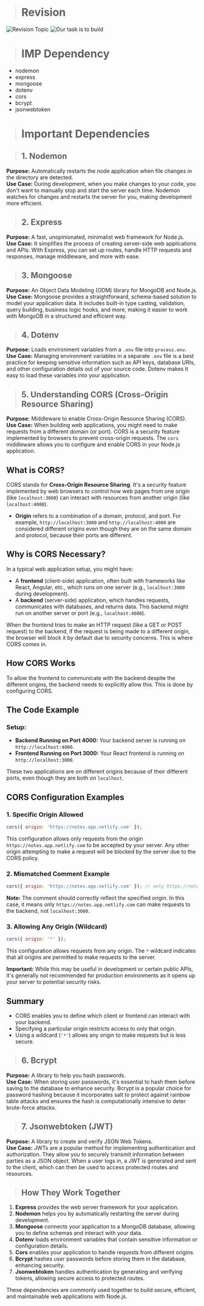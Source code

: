 ># Revision
![Revision Topic](./Image/image1.png)
![Our task is to build](./Image/image2.png)

># IMP Dependency
- nodemon
- express
- mongoose
- dotenv
- cors
- bcrypt
- jsonwebtoken

># Important Dependencies

>## 1. Nodemon
**Purpose:** Automatically restarts the node application when file changes in the directory are detected.  
**Use Case:** During development, when you make changes to your code, you don't want to manually stop and start the server each time. Nodemon watches for changes and restarts the server for you, making development more efficient.

>## 2. Express
**Purpose:** A fast, unopinionated, minimalist web framework for Node.js.  
**Use Case:** It simplifies the process of creating server-side web applications and APIs. With Express, you can set up routes, handle HTTP requests and responses, manage middleware, and more with ease.

>## 3. Mongoose
**Purpose:** An Object Data Modeling (ODM) library for MongoDB and Node.js.  
**Use Case:** Mongoose provides a straightforward, schema-based solution to model your application data. It includes built-in type casting, validation, query building, business logic hooks, and more, making it easier to work with MongoDB in a structured and efficient way.

>## 4. Dotenv
**Purpose:** Loads environment variables from a `.env` file into `process.env`.  
**Use Case:** Managing environment variables in a separate `.env` file is a best practice for keeping sensitive information such as API keys, database URIs, and other configuration details out of your source code. Dotenv makes it easy to load these variables into your application.

>## 5. Understanding CORS (Cross-Origin Resource Sharing)
**Purpose:** Middleware to enable Cross-Origin Resource Sharing (CORS).  
**Use Case:** When building web applications, you might need to make requests from a different domain (or port). CORS is a security feature implemented by browsers to prevent cross-origin requests. The `cors` middleware allows you to configure and enable CORS in your Node.js application.


## What is CORS?

CORS stands for **Cross-Origin Resource Sharing**. It's a security feature implemented by web browsers to control how web pages from one origin (like `localhost:3000`) can interact with resources from another origin (like `localhost:4000`).

- **Origin** refers to a combination of a domain, protocol, and port. For example, `http://localhost:3000` and `http://localhost:4000` are considered different origins even though they are on the same domain and protocol, because their ports are different.

## Why is CORS Necessary?

In a typical web application setup, you might have:
- A **frontend** (client-side) application, often built with frameworks like React, Angular, etc., which runs on one server (e.g., `localhost:3000` during development).
- A **backend** (server-side) application, which handles requests, communicates with databases, and returns data. This backend might run on another server or port (e.g., `localhost:4000`).

When the frontend tries to make an HTTP request (like a GET or POST request) to the backend, if the request is being made to a different origin, the browser will block it by default due to security concerns. This is where CORS comes in.

## How CORS Works

To allow the frontend to communicate with the backend despite the different origins, the backend needs to explicitly allow this. This is done by configuring CORS.

## The Code Example

### Setup:
- **Backend Running on Port 4000:** Your backend server is running on `http://localhost:4000`.
- **Frontend Running on Port 3000:** Your React frontend is running on `http://localhost:3000`.

These two applications are on different origins because of their different ports, even though they are both on `localhost`.

## CORS Configuration Examples

### 1. Specific Origin Allowed

```javascript
cors({ origin: 'https://notes.app.netlify.com' });
```

This configuration allows only requests from the origin `https://notes.app.netlify.com` to be accepted by your server. Any other origin attempting to make a request will be blocked by the server due to the CORS policy.

### 2. Mismatched Comment Example

```javascript
cors({ origin: 'https://notes.app.netlify.com' }); // only https://notes.app.netlify.com can request
```

**Note:** The comment should correctly reflect the specified origin. In this case, it means only `https://notes.app.netlify.com` can make requests to the backend, not `localhost:3000`.

### 3. Allowing Any Origin (Wildcard)

```javascript
cors({ origin: '*' });
```

This configuration allows requests from any origin. The `*` wildcard indicates that all origins are permitted to make requests to the server. 

**Important:** While this may be useful in development or certain public APIs, it's generally not recommended for production environments as it opens up your server to potential security risks.

## Summary

- CORS enables you to define which client or frontend can interact with your backend.
- Specifying a particular origin restricts access to only that origin.
- Using a wildcard (`'*'`) allows any origin to make requests but is less secure.


>## 6. Bcrypt
**Purpose:** A library to help you hash passwords.  
**Use Case:** When storing user passwords, it's essential to hash them before saving to the database to enhance security. Bcrypt is a popular choice for password hashing because it incorporates salt to protect against rainbow table attacks and ensures the hash is computationally intensive to deter brute-force attacks.

>## 7. Jsonwebtoken (JWT)
**Purpose:** A library to create and verify JSON Web Tokens.  
**Use Case:** JWTs are a popular method for implementing authentication and authorization. They allow you to securely transmit information between parties as a JSON object. When a user logs in, a JWT is generated and sent to the client, which can then be used to access protected routes and resources.

>## How They Work Together

1. **Express** provides the web server framework for your application.
2. **Nodemon** helps you by automatically restarting the server during development.
3. **Mongoose** connects your application to a MongoDB database, allowing you to define schemas and interact with your data.
4. **Dotenv** loads environment variables that contain sensitive information or configuration details.
5. **Cors** enables your application to handle requests from different origins.
6. **Bcrypt** hashes user passwords before storing them in the database, enhancing security.
7. **Jsonwebtoken** handles authentication by generating and verifying tokens, allowing secure access to protected routes.

These dependencies are commonly used together to build secure, efficient, and maintainable web applications with Node.js.
